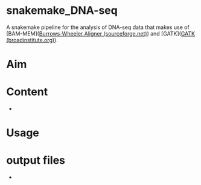 # snakemake_DNA-seq
A snakemake pipeline for the analysis of DNA-seq data that makes use of [BAM-MEM]([Burrows-Wheeler Aligner (sourceforge.net)](http://bio-bwa.sourceforge.net/index.shtml)) and [GATK]([GATK (broadinstitute.org)](https://gatk.broadinstitute.org/hc/en-us)).

# Aim


# Content
- 

# Usage



# output files
- 

